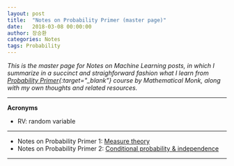 ```yaml
---
layout: post
title:  "Notes on Probability Primer (master page)"
date:   2018-03-08 00:00:00
author: 장승환
categories: Notes
tags: Probability
---
```


*This is the master page for Notes on Machine Learning posts, in which I summarize in a succinct and straighforward fashion what I learn from [Probability Primer](https://www.youtube.com/watch?v=Tk4ubu7BlSk&list=PL17567A1A3F5DB5E4){:target="_blank"} course by Mathematical Monk, along with my own thoughts and related resources.*

---

**Acronyms**
* RV: random variable

---

* Notes on Probability Primer 1: [Measure theory](https://cveai.github.io/notes/2018/03/08/mm-pp-1.html)  
* Notes on Probability Primer 2: [Conditional probability & independence](https://cveai.github.io/notes/2018/03/30/mm-pp-2.html)  

---


